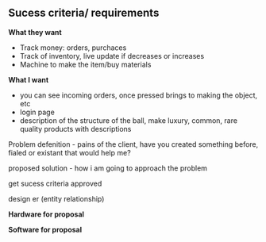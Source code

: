 ## Sucess criteria/ requirements

**What they want**
* Track money: orders, purchaces
* Track of inventory, live update if decreases or increases
* Machine to make the item/buy materials
  
  
**What I want**
* you can see incoming orders, once pressed brings to making the object, etc
* login page
* description of the structure of the ball, make luxury, common, rare quality products with descriptions

Problem defenition - pains of the client, have you created something before, fialed or existant that would help me?

proposed solution - how i am going to approach the problem


get sucess criteria approved


design er (entity relationship)

**Hardware for proposal**

**Software for proposal**

